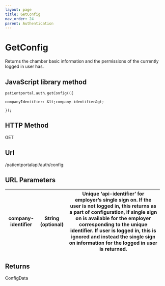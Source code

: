 ```yaml
---
layout: page
title: GetConfig
nav_order: 24
parent: Authentication
---
```


# GetConfigReturns the chamber basic information and the permissions of the currently logged in user has.## JavaScript library method```patientportal.auth.getConfig(({companyIdentifier: &lt;company-identifier&gt;});```## HTTP MethodGET## ****Url****/patientportalapi/auth/config## URL Parameters| company-identifier | String (optional) | Unique ‘api-identifier’ for employer’s single sign on. If the user is not logged in, this returns as a part of configuration, if single sign on is available for the employer corresponding to the unique identifier. If user is logged in, this is ignored and instead the single sign on information for the logged in user is returned. || --- | --- | --- |## ReturnsConfigData